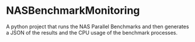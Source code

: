 # NASBenchmarkMonitoring
A python project that runs the NAS Parallel Benchmarks and then generates a JSON of the results and the CPU usage of the benchmark processes.

